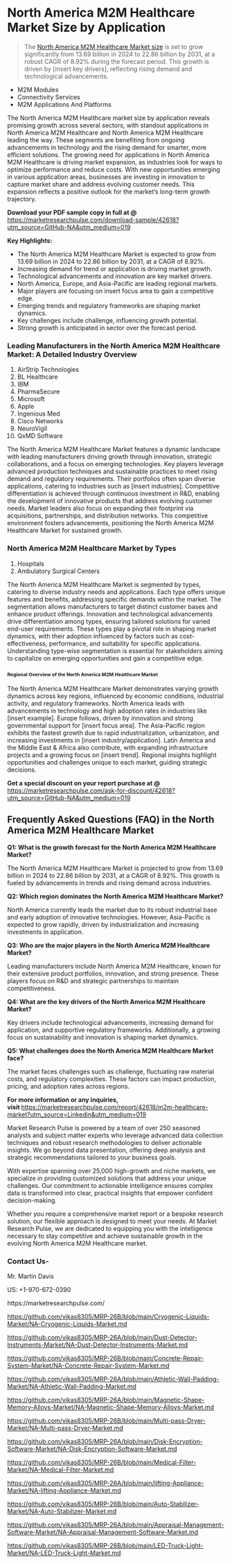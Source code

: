 
<h1>North America M2M Healthcare Market&nbsp;Size by Application</h1><blockquote><p>The <a href="https://marketresearchpulse.com/download-sample/42618?utm_source=GitHub-NA&amp;utm_medium=019">North America M2M Healthcare Market size</a> is set to grow significantly from 13.69 billion in 2024 to 22.86 billion by 2031, at a robust CAGR of 8.92% during the forecast period. This growth is driven by [insert key drivers], reflecting rising demand and technological advancements.</p></blockquote><ul><li>M2M Modules <li> Connectivity Services <li> M2M Applications And Platforms</li></ul><p>The North America M2M Healthcare market size by application reveals promising growth across several sectors, with standout applications in North America M2M Healthcare and North America M2M Healthcare leading the way. These segments are benefiting from ongoing advancements in technology and the rising demand for smarter, more efficient solutions. The growing need for applications in North America M2M Healthcare is driving market expansion, as industries look for ways to optimize performance and reduce costs. With new opportunities emerging in various application areas, businesses are investing in innovation to capture market share and address evolving customer needs. This expansion reflects a positive outlook for the market’s long-term growth trajectory.</p><p><strong>Download your PDF sample copy in full at @ </strong><a href="https://marketresearchpulse.com/download-sample/42618?utm_source=GitHub-NA&amp;utm_medium=019">https://marketresearchpulse.com/download-sample/42618?utm_source=GitHub-NA&amp;utm_medium=019</a></p><p><strong>Key Highlights: </strong></p><ul><li>The North America M2M Healthcare Market is expected to grow from 13.69 billion in 2024 to 22.86 billion by 2031, at a CAGR of 8.92%.</li><li>Increasing demand for trend or application is driving market growth.</li><li>Technological advancements and innovation are key market drivers.</li><li>North America, Europe, and Asia-Pacific are leading regional markets.</li><li>Major players are focusing on insert focus area to gain a competitive edge.</li><li>Emerging trends and regulatory frameworks are shaping market dynamics.</li><li>Key challenges include challenge, influencing growth potential.</li><li>Strong growth is anticipated in sector over the forecast period.</li></ul><h3>Leading Manufacturers in the North America M2M Healthcare Market: A Detailed Industry Overview</h3><ol><li>AirStrip Technologies</li><li>BL Healthcare</li><li>IBM</li><li>PharmaSecure</li><li>Microsoft</li><li>Apple</li><li>Ingenious Med</li><li>Cisco Networks</li><li>NeuroVigil</li><li>QxMD Software</li></ol><div class="flex max-w-full flex-col flex-grow"><div class="min-h-8 text-message flex w-full flex-col items-end gap-2 whitespace-normal break-words [.text-message+&amp;]:mt-5" dir="auto" data-message-author-role="assistant" data-message-id="fd8432e4-4910-450d-b182-61b7bfb0a01f" data-message-model-slug="gpt-4o"><div class="flex w-full flex-col gap-1 empty:hidden first:pt-[3px]"><div class="markdown prose w-full break-words dark:prose-invert light"><p>The North America M2M Healthcare Market features a dynamic landscape with leading manufacturers driving growth through innovation, strategic collaborations, and a focus on emerging technologies. Key players leverage advanced production techniques and sustainable practices to meet rising demand and regulatory requirements. Their portfolios often span diverse applications, catering to industries such as [insert industries]. Competitive differentiation is achieved through continuous investment in R&amp;D, enabling the development of innovative products that address evolving customer needs. Market leaders also focus on expanding their footprint via acquisitions, partnerships, and distribution networks. This competitive environment fosters advancements, positioning the North America M2M Healthcare Market for sustained growth.</p></div></div></div></div><h3>North America M2M Healthcare Market by Types</h3><ol><li>Hospitals <li> Ambulatory Surgical Centers</li></ol><div class="flex max-w-full flex-col flex-grow"><div class="min-h-8 text-message flex w-full flex-col items-end gap-2 whitespace-normal break-words [.text-message+&amp;]:mt-5" dir="auto" data-message-author-role="assistant" data-message-id="084470be-0bb7-4664-bddf-5156b4f41249" data-message-model-slug="gpt-4o-mini"><div class="flex w-full flex-col gap-1 empty:hidden first:pt-[3px]"><div class="markdown prose w-full break-words dark:prose-invert light"><p>The North America M2M Healthcare Market is segmented by types, catering to diverse industry needs and applications. Each type offers unique features and benefits, addressing specific demands within the market. The segmentation allows manufacturers to target distinct customer bases and enhance product offerings. Innovation and technological advancements drive differentiation among types, ensuring tailored solutions for varied end-user requirements. These types play a pivotal role in shaping market dynamics, with their adoption influenced by factors such as cost-effectiveness, performance, and suitability for specific applications. Understanding type-wise segmentation is essential for stakeholders aiming to capitalize on emerging opportunities and gain a competitive edge.</p></div></div></div></div><h3><span style="font-size: 11px;">Regional Overview of the North America M2M Healthcare Market</span></h3><div class="flex max-w-full flex-col flex-grow"><div class="min-h-8 text-message flex w-full flex-col items-end gap-2 whitespace-normal break-words [.text-message+&amp;]:mt-5" dir="auto" data-message-author-role="assistant" data-message-id="e9038762-ce64-4e30-91c9-9bd413514231" data-message-model-slug="gpt-4o-mini"><div class="flex w-full flex-col gap-1 empty:hidden first:pt-[3px]"><div class="markdown prose w-full break-words dark:prose-invert light"><p>The North America M2M Healthcare Market demonstrates varying growth dynamics across key regions, influenced by economic conditions, industrial activity, and regulatory frameworks. North America leads with advancements in technology and high adoption rates in industries like [insert example]. Europe follows, driven by innovation and strong governmental support for [insert focus area]. The Asia-Pacific region exhibits the fastest growth due to rapid industrialization, urbanization, and increasing investments in [insert industry/application]. Latin America and the Middle East &amp; Africa also contribute, with expanding infrastructure projects and a growing focus on [insert trend]. Regional insights highlight opportunities and challenges unique to each market, guiding strategic decisions.</p></div></div></div></div><p><strong>Get a special discount on your report purchase at @ </strong><a href="https://marketresearchpulse.com/ask-for-discount/42618?utm_source=GitHub-NA&amp;utm_medium=019">https://marketresearchpulse.com/ask-for-discount/42618?utm_source=GitHub-NA&amp;utm_medium=019</a></p><h2>Frequently Asked Questions (FAQ) in the North America M2M Healthcare Market</h2><p><strong>Q1: What is the growth forecast for the North America M2M Healthcare Market?</strong></p><p>The North America M2M Healthcare Market is projected to grow from 13.69 billion in 2024 to 22.86 billion by 2031, at a CAGR of 8.92%. This growth is fueled by advancements in trends and rising demand across industries.</p><p><strong>Q2: Which region dominates the North America M2M Healthcare Market?</strong></p><p>North America currently leads the market due to its robust industrial base and early adoption of innovative technologies. However, Asia-Pacific is expected to grow rapidly, driven by industrialization and increasing investments in application.</p><p><strong>Q3: Who are the major players in the North America M2M Healthcare Market?</strong></p><p>Leading manufacturers include North America M2M Healthcare, known for their extensive product portfolios, innovation, and strong presence. These players focus on R&amp;D and strategic partnerships to maintain competitiveness.</p><p><strong>Q4: What are the key drivers of the North America M2M Healthcare Market?</strong></p><p>Key drivers include technological advancements, increasing demand for application, and supportive regulatory frameworks. Additionally, a growing focus on sustainability and innovation is shaping market dynamics.</p><p><strong>Q5: What challenges does the North America M2M Healthcare Market face?</strong></p><p>The market faces challenges such as challenge, fluctuating raw material costs, and regulatory complexities. These factors can impact production, pricing, and adoption rates across regions.</p><p><strong>For more information or any inquiries, visit&nbsp;</strong><a href="https://marketresearchpulse.com/report/42618/m2m-healthcare-market?utm_source=Linkedin&utm_medium=019">https://marketresearchpulse.com/report/42618/m2m-healthcare-market?utm_source=Linkedin&utm_medium=019</a></p><p>Market Research Pulse is powered by a team of over 250 seasoned analysts and subject matter experts who leverage advanced data collection techniques and robust research methodologies to deliver actionable insights. We go beyond data presentation, offering deep analysis and strategic recommendations tailored to your business goals.</p><p>With expertise spanning over 25,000 high-growth and niche markets, we specialize in providing customized solutions that address your unique challenges. Our commitment to actionable intelligence ensures complex data is transformed into clear, practical insights that empower confident decision-making.</p><p>Whether you require a comprehensive market report or a bespoke research solution, our flexible approach is designed to meet your needs. At Market Research Pulse, we are dedicated to equipping you with the intelligence necessary to stay competitive and achieve sustainable growth in the evolving North America M2M Healthcare market.</p><h3><strong>Contact Us-</strong></h3><p>Mr. Martin Davis</p><p>US: +1-970-672-0390</p><p>https://marketresearchpulse.com/</p><p><a href="https://github.com/vikas8305/MRP-26B/blob/main/Cryogenic-Liquids-Market/NA-Cryogenic-Liquids-Market.md">https://github.com/vikas8305/MRP-26B/blob/main/Cryogenic-Liquids-Market/NA-Cryogenic-Liquids-Market.md</a></p><p><a href="https://github.com/vikas8305/MRP-26A/blob/main/Dust-Detector-Instruments-Market/NA-Dust-Detector-Instruments-Market.md">https://github.com/vikas8305/MRP-26A/blob/main/Dust-Detector-Instruments-Market/NA-Dust-Detector-Instruments-Market.md</a></p><p><a href="https://github.com/vikas8305/MRP-26B/blob/main/Concrete-Repair-System-Market/NA-Concrete-Repair-System-Market.md">https://github.com/vikas8305/MRP-26B/blob/main/Concrete-Repair-System-Market/NA-Concrete-Repair-System-Market.md</a></p><p><a href="https://github.com/vikas8305/MRP-26A/blob/main/Athletic-Wall-Padding-Market/NA-Athletic-Wall-Padding-Market.md">https://github.com/vikas8305/MRP-26A/blob/main/Athletic-Wall-Padding-Market/NA-Athletic-Wall-Padding-Market.md</a></p><p><a href="https://github.com/vikas8305/MRP-26A/blob/main/Magnetic-Shape-Memory-Alloys-Market/NA-Magnetic-Shape-Memory-Alloys-Market.md">https://github.com/vikas8305/MRP-26A/blob/main/Magnetic-Shape-Memory-Alloys-Market/NA-Magnetic-Shape-Memory-Alloys-Market.md</a></p><p><a href="https://github.com/vikas8305/MRP-26B/blob/main/Multi-pass-Dryer-Market/NA-Multi-pass-Dryer-Market.md">https://github.com/vikas8305/MRP-26B/blob/main/Multi-pass-Dryer-Market/NA-Multi-pass-Dryer-Market.md</a></p><p><a href="https://github.com/vikas8305/MRP-26A/blob/main/Disk-Encryption-Software-Market/NA-Disk-Encryption-Software-Market.md">https://github.com/vikas8305/MRP-26A/blob/main/Disk-Encryption-Software-Market/NA-Disk-Encryption-Software-Market.md</a></p><p><a href="https://github.com/vikas8305/MRP-26B/blob/main/Medical-Filter-Market/NA-Medical-Filter-Market.md">https://github.com/vikas8305/MRP-26B/blob/main/Medical-Filter-Market/NA-Medical-Filter-Market.md</a></p><p><a href="https://github.com/vikas8305/MRP-26A/blob/main/lifting-Appliance-Market/NA-lifting-Appliance-Market.md">https://github.com/vikas8305/MRP-26A/blob/main/lifting-Appliance-Market/NA-lifting-Appliance-Market.md</a></p><p><a href="https://github.com/vikas8305/MRP-26B/blob/main/Auto-Stabilizer-Market/NA-Auto-Stabilizer-Market.md">https://github.com/vikas8305/MRP-26B/blob/main/Auto-Stabilizer-Market/NA-Auto-Stabilizer-Market.md</a></p><p><a href="https://github.com/vikas8305/MRP-26A/blob/main/Appraisal-Management-Software-Market/NA-Appraisal-Management-Software-Market.md">https://github.com/vikas8305/MRP-26A/blob/main/Appraisal-Management-Software-Market/NA-Appraisal-Management-Software-Market.md</a></p><p><a href="https://github.com/vikas8305/MRP-26B/blob/main/LED-Truck-Light-Market/NA-LED-Truck-Light-Market.md">https://github.com/vikas8305/MRP-26B/blob/main/LED-Truck-Light-Market/NA-LED-Truck-Light-Market.md</a></p>

